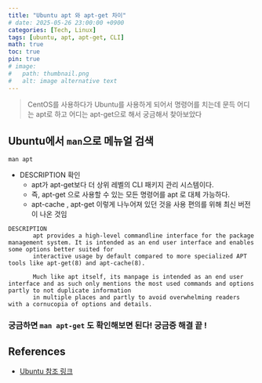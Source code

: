 ```yaml
---
title: "Ubuntu apt 와 apt-get 차이"
# date: 2025-05-26 23:00:00 +0900
categories: [Tech, Linux]
tags: [ubuntu, apt, apt-get, CLI]
math: true
toc: true
pin: true
# image:
#   path: thumbnail.png
#   alt: image alternative text
---
```


> CentOS를 사용하다가 Ubuntu를 사용하게 되어서 명령어를 치는데 문득 어디는 apt로 하고 어디는 apt-get으로 해서 궁금해서 찾아보았다


## Ubuntu에서 `man`으로 메뉴얼 검색
```
man apt
```

- DESCRIPTION 확인
    - apt가 apt-get보다 더 상위 레벨의 CLI 패키지 관리 시스템이다.
    - 즉, apt-get 으로 사용할 수 있는 모든 명령어를 apt 로 대체 가능하다.
    - apt-cache , apt-get 이렇게 나누어져 있던 것을 사용 편의를 위해 최신 버전이 나온 것임

```
DESCRIPTION
       apt provides a high-level commandline interface for the package management system. It is intended as an end user interface and enables some options better suited for
       interactive usage by default compared to more specialized APT tools like apt-get(8) and apt-cache(8).

       Much like apt itself, its manpage is intended as an end user interface and as such only mentions the most used commands and options partly to not duplicate information
       in multiple places and partly to avoid overwhelming readers with a cornucopia of options and details.
```

### 궁금하면 `man apt-get` 도 확인해보면 된다! **궁금증 해결 끝 !** 

## References
- [Ubuntu 참조 링크](https://manpages.ubuntu.com/)